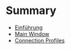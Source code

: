 # Summary

* [Einführung](README.md)
* [Main Window](main_window.md)
* [Connection Profiles](connection_profiles.md)


